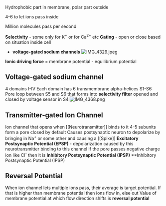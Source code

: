 Hydrophobic part in membrane, polar part outside

4-6 to let ions pass inside

Million molecules pass per second

**Selectivity** - some only for K<sup>+</sup> or for Ca<sup>2+</sup> etc
**Gating** - open or close based on situation inside cell

* **voltage-gated sodium channels**
  ![IMG\_4329.jpeg](img_4329.jpeg)

**Ionic driving force** = membrane potential - equilibrium potential

## Voltage-gated sodium channel

4 domains I-IV
Each domain has 6 transmembrane alpha-helices S1-S6
Pore loop between S5 and S6 that forms into **selectivity filter** opened and closed by voltage sensor in S4
![IMG\_4368.png](img_4368.png)

## Transmitter-gated Ion Channel

Ion channel that opens when \[\[Neurotransmitter]] binds to it
4-5 subunits form a pore closed by default
Causes postsynaptic neuron to depolarize by bringing in Na<sup>+</sup> or some other and causing a \[\[Spike]]
**Excitatory Postsynaptic Potential (EPSP)** - depolarization caused by this neurotransmitter binding to this channel
If the pore passes negative charge ion like Cl<sup>-</sup> then it is **Inhibitory Postsynaptic Potential (IPSP)**
\*\*Inhibitory Postsynaptic Potential (IPSP)

## Reversal Potential

When ion channel lets multiple ions pass, their average is target potential. If that is higher than membrane potential then ions flow in, else out
Value of membrane potential at which flow direction shifts is **reversal potential**
